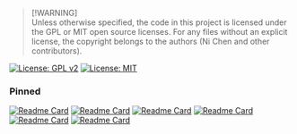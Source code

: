 
> [!WARNING]\
> Unless otherwise specified, the code in this project is licensed under the GPL or MIT open source licenses. For any files without an explicit license, the copyright belongs to the authors (Ni Chen and other contributors).

[![License: GPL v2](https://img.shields.io/badge/License-GPL_v2-blue.svg)](https://www.gnu.org/licenses/old-licenses/gpl-2.0.en.html) 
[![License: MIT](https://img.shields.io/badge/License-MIT-yellow.svg)](https://opensource.org/licenses/MIT)


### Pinned

[![Readme Card](https://github-readme-stats.vercel.app/api/pin/?username=ni-chen&repo=HoloFlow-PTV)](https://github.com/ni-chen/HoloFlow-PTV)
[![Readme Card](https://github-readme-stats.vercel.app/api/pin/?username=ni-chen&repo=3D-MB-HoloNet)](https://github.com/ni-chen/3D-MB-HoloNet)
[![Readme Card](https://github-readme-stats.vercel.app/api/pin/?username=ni-chen&repo=Misalignment-Correction-FPM)](https://github.com/ni-chen/Misalignment-Correction-FPM)
[![Readme Card](https://github-readme-stats.vercel.app/api/pin/?username=ni-chen&repo=Sectional-Holographic-Imaging)](https://github.com/ni-chen/Sectional-Holographic-Imaging)
[![Readme Card](https://github-readme-stats.vercel.app/api/pin/?username=vccimaging&repo=DiffDeflectometry)](https://github.com/vccimaging/DiffDeflectometry)
[![Readme Card](https://github-readme-stats.vercel.app/api/pin/?username=vccimaging&repo=DiffOptics)](https://github.com/vccimaging/DiffOptics)







